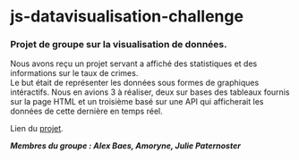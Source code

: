 # js-datavisualisation-challenge
  
  
### Projet de groupe sur la visualisation de données.
  
  
Nous avons reçu un projet servant a affiché des statistiques et des informations sur le taux de crimes.  
Le but était de représenter les données sous formes de graphiques intéractifs. Nous en avions 3 à réaliser, deux sur bases des tableaux fournis sur la page HTML et un troisième basé sur une API qui afficherait les données de cette dernière en temps réel.  
  
Lien du [projet](https://jptsr.github.io/js-datavisualisation-challenge/).  
  
  
***Membres du groupe : Alex Baes, Amoryne, Julie Paternoster***